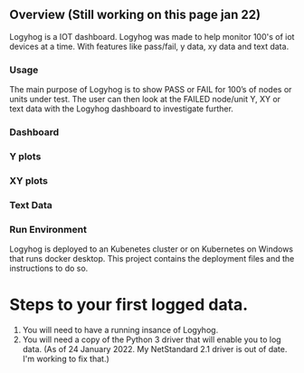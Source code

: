 ## Overview (Still working on this page jan 22)

Logyhog is a IOT dashboard. Logyhog was made to help monitor 100's of iot devices at a time. With features like pass/fail, y data, xy data and text data.

### Usage

The main purpose of Logyhog is to show PASS or FAIL for 100’s of nodes or units under test.
The user can then look at the FAILED node/unit Y, XY or text data with the Logyhog dashboard to investigate further.

### Dashboard

### Y plots

### XY plots

### Text Data

### Run Environment

Logyhog is deployed to an Kubenetes cluster or on Kubernetes on Windows that runs docker desktop. This project contains the deployment files and the instructions to do so.

# Steps to your first logged data.
1. You will need to have a running insance of Logyhog.
2. You will need a copy of the Python 3 driver that will enable you to log data.
(As of 24 January 2022. My NetStandard 2.1 driver is out of date. I'm working to fix that.)
